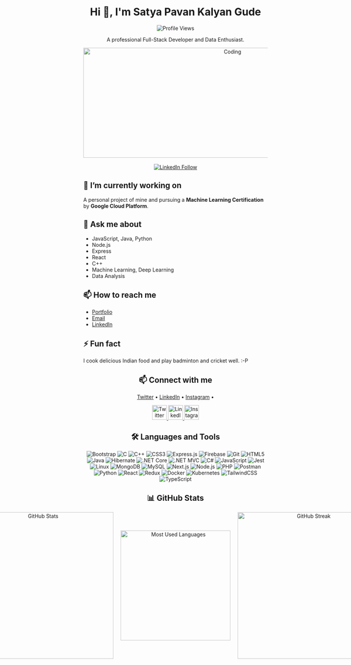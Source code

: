 <div align="center">
  <h1>Hi 👋, I'm Satya Pavan Kalyan Gude</h1>
  <div>
    <img src="https://komarev.com/ghpvc/?username=pk1618&label=Profile%20Views&color=0e75b6&style=flat" alt="Profile Views" />
  </div>
  <p>A professional Full-Stack Developer and Data Enthusiast.</p>
  <img src="https://media1.giphy.com/media/v1.Y2lkPTc5MGI3NjExbzBpNWx0djlnMDk5aGhnM3FtbTFydHJ4eDJ6OWluczN0eXB1ZnF3aSZlcD12MV9pbnRlcm5hbF9naWZfYnlfaWQmY3Q9Zw/Y1vohJMVMtjSQxmUot/giphy.gif" 
       alt="Coding" height="300" width="800" />
</div>
<br>
<div align = "center">
  <a href="https://www.linkedin.com/in/satya-pavan-kalyan-gude-9761231a1/" target="_blank">
    <img src="https://img.shields.io/badge/-Follow%20on%20LinkedIn-blue?style=for-the-badge&logo=linkedin" alt="LinkedIn Follow" />
  </a>
</div>

<div>
  <h2>🔭 I’m currently working on</h2>
  <p>
    A personal project of mine and pursuing a <strong>Machine Learning Certification</strong> by <strong>Google Cloud Platform</strong>.
  </p>

  <h2>💬 Ask me about</h2>
  <ul>
    <li>JavaScript, Java, Python </li>
    <li>Node.js</li>
    <li>Express</li>
    <li>React</li>
    <li>C++</li>
    <li>Machine Learning, Deep Learning</li>
    <li>Data Analysis</li>
  </ul>

  <h2>📫 How to reach me</h2>
  <ul>
    <li><a href="https://spk-gude-portfolio.netlify.app/" target="_blank">Portfolio</a></li>
    <li><a href="mailto:satyapavan30@gmail.com">Email</a></li>
    <li><a href="https://www.linkedin.com/in/satya-pavan-kalyan-gude-9761231a1/" target="_blank">LinkedIn</a></li>
  </ul>

  <h2>⚡ Fun fact</h2>
  <p>
    I cook delicious Indian food and play badminton and cricket well. :-P
  </p>
</div>
<div align="center">
  <h2>📫 Connect with me</h2>
  <p>
    <a href="https://x.com/g_s_pavankalyan" target="_blank">Twitter</a> • 
    <a href="https://www.linkedin.com/in/satya-pavan-kalyan-gude-9761231a1/" target="_blank">LinkedIn</a> • 
    <a href="https://www.instagram.com/pavan_kalyan_g/" target="_blank">Instagram</a> • 
  </p>
  <p>
    <a href="https://x.com/g_s_pavankalyan" target="_blank">
      <img src="https://img.icons8.com/color/48/000000/twitter--v1.png" alt="Twitter" width="40" height="40"/>
    </a>
    <a href="https://www.linkedin.com/in/satya-pavan-kalyan-gude-9761231a1/" target="_blank">
      <img src="https://img.icons8.com/color/48/000000/linkedin.png" alt="LinkedIn" width="40" height="40"/>
    </a>
    <a href="https://www.instagram.com/pavan_kalyan_g/" target="_blank">
      <img src="https://img.icons8.com/color/48/000000/instagram-new.png" alt="Instagram" width="40" height="40"/>
    </a>
  </p>

  <h2>🛠️ Languages and Tools</h2>
  <p>
    <img src="https://img.shields.io/badge/-Bootstrap-7952B3?logo=bootstrap&logoColor=white" alt="Bootstrap" />
    <img src="https://img.shields.io/badge/-C-A8B9CC?logo=c&logoColor=white" alt="C" />
    <img src="https://img.shields.io/badge/-C++-00599C?logo=cplusplus&logoColor=white" alt="C++" />
    <img src="https://img.shields.io/badge/-CSS3-1572B6?logo=css3&logoColor=white" alt="CSS3" />
    <img src="https://img.shields.io/badge/-Express.js-000000?logo=express&logoColor=white" alt="Express.js" />
    <img src="https://img.shields.io/badge/-Firebase-FFCA28?logo=firebase&logoColor=black" alt="Firebase" />
    <img src="https://img.shields.io/badge/-Git-F05032?logo=git&logoColor=white" alt="Git" />
    <img src="https://img.shields.io/badge/-HTML5-E34F26?logo=html5&logoColor=white" alt="HTML5" />
    <img src="https://img.shields.io/badge/-Java-007396?logo=java&logoColor=white" alt="Java" />
    <img src="https://img.shields.io/badge/-Hibernate-59666C?logo=hibernate&logoColor=white" alt="Hibernate" />
    <img src="https://img.shields.io/badge/-.NET_Core-512BD4?logo=.net&logoColor=white" alt=".NET Core" />
    <img src="https://img.shields.io/badge/-.NET_MVC-512BD4?logo=.net&logoColor=white" alt=".NET MVC" />
    <img src="https://img.shields.io/badge/-C%23-239120?logo=csharp&logoColor=white" alt="C#" />
    <img src="https://img.shields.io/badge/-JavaScript-F7DF1E?logo=javascript&logoColor=black" alt="JavaScript" />
    <img src="https://img.shields.io/badge/-Jest-C21325?logo=jest&logoColor=white" alt="Jest" />
    <img src="https://img.shields.io/badge/-Linux-FCC624?logo=linux&logoColor=black" alt="Linux" />
    <img src="https://img.shields.io/badge/-MongoDB-47A248?logo=mongodb&logoColor=white" alt="MongoDB" />
    <img src="https://img.shields.io/badge/-MySQL-4479A1?logo=mysql&logoColor=white" alt="MySQL" />
    <img src="https://img.shields.io/badge/-Next.js-000000?logo=next.js&logoColor=white" alt="Next.js" />
    <img src="https://img.shields.io/badge/-Node.js-339933?logo=node.js&logoColor=white" alt="Node.js" />
    <img src="https://img.shields.io/badge/-PHP-777BB4?logo=php&logoColor=white" alt="PHP" />
    <img src="https://img.shields.io/badge/-Postman-FF6C37?logo=postman&logoColor=white" alt="Postman" />
    <img src="https://img.shields.io/badge/-Python-3776AB?logo=python&logoColor=white" alt="Python" />
    <img src="https://img.shields.io/badge/-React-61DAFB?logo=react&logoColor=black" alt="React" />
    <img src="https://img.shields.io/badge/-Redux-764ABC?logo=redux&logoColor=white" alt="Redux" />
    <img src="https://img.shields.io/badge/-Docker-2496ED?logo=docker&logoColor=white" alt="Docker" />
    <img src="https://img.shields.io/badge/-Kubernetes-326CE5?logo=kubernetes&logoColor=white" alt="Kubernetes" />
    <img src="https://img.shields.io/badge/-TailwindCSS-06B6D4?logo=tailwindcss&logoColor=white" alt="TailwindCSS" />
    <img src="https://img.shields.io/badge/-TypeScript-3178C6?logo=typescript&logoColor=white" alt="TypeScript" />
  </p>
</div>
<div align="center">
  <h2>📊 GitHub Stats</h2>
  <div style="display: flex; justify-content: center; align-items: center; gap: 20px;">
    <!-- GitHub Stats -->
    <img src="https://github-readme-stats.vercel.app/api?username=pk1618&show_icons=true&theme=radical" alt="GitHub Stats" width="400" />
    <!-- Most Used Languages -->
    <img src="https://github-readme-stats.vercel.app/api/top-langs/?username=pk1618&layout=compact&theme=radical" alt="Most Used Languages" width="300" />
    <!-- Streak Stats -->
    <img src="https://streak-stats.demolab.com/?user=pk1618&theme=radical" alt="GitHub Streak" width="400" />
  </div>
</div>
